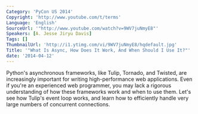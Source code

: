 ```yaml
---
Category: 'PyCon US 2014'
Copyright: 'http://www.youtube.com/t/terms'
Language: 'English'
SourceUrl: '"http://www.youtube.com/watch?v=9WV7juNmyE8"'
Speakers: [A. Jesse Jiryu Davis]
Tags: []
ThumbnailUrl: 'http://i1.ytimg.com/vi/9WV7juNmyE8/hqdefault.jpg'
Title: '"What Is Async, How Does It Work, And When Should I Use It?"'
date: '2014-04-12'
---
```

Python's asynchronous frameworks, like Tulip, Tornado, and Twisted, are increasingly important for writing high-performance web applications. Even if you're an experienced web programmer, you may lack a rigorous understanding of how these frameworks work and when to use them. Let's see how Tulip's event loop works, and learn how to efficiently handle very large numbers of concurrent connections.